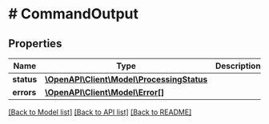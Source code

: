 # # CommandOutput

## Properties

Name | Type | Description | Notes
------------ | ------------- | ------------- | -------------
**status** | [**\OpenAPI\Client\Model\ProcessingStatus**](ProcessingStatus.md) |  | [optional]
**errors** | [**\OpenAPI\Client\Model\Error[]**](Error.md) |  | [optional]

[[Back to Model list]](../../README.md#models) [[Back to API list]](../../README.md#endpoints) [[Back to README]](../../README.md)
